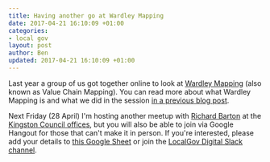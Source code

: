 ```yaml
---
title: Having another go at Wardley Mapping
date: 2017-04-21 16:10:09 +01:00
categories:
- local gov
layout: post
author: Ben
updated: 2017-04-21 16:10:09 +01:00
---
```


Last year a group of us got together online to look at [Wardley Mapping](https://blog.gardeviance.org/2015/02/an-introduction-to-wardley-value-chain.html) (also known as Value Chain Mapping). You can read more about what Wardley Mapping is and what we did in the session [in a previous blog post](/blog/2016/11/having-a-go-at-wardley-mapping).

Next Friday (28 April) I'm hosting another meetup with [Richard Barton](https://twitter.com/cioportfolio) at the [Kingston Council offices](https://www.kingston.gov.uk/location), but you will also be able to join via Google Hangout for those that can't make it in person. If you're interested, please add your details to [this Google Sheet](https://docs.google.com/spreadsheets/d/1xmiWLUQishf_zfnoL2fj96M6qL1Tw0xSKBly42-Dh9Y/edit) or join the [LocalGov Digital Slack channel](https://localgovdigital.slack.com/messages/wardleymaps).

